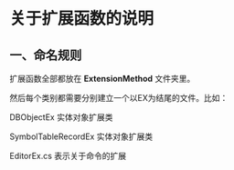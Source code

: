# 关于扩展函数的说明

## 一、命名规则

扩展函数全部都放在 **ExtensionMethod** 文件夹里。

然后每个类别都需要分别建立一个以EX为结尾的文件。比如：

DBObjectEx                  实体对象扩展类

SymbolTableRecordEx         实体对象扩展类

EditorEx.cs                 表示关于命令的扩展


